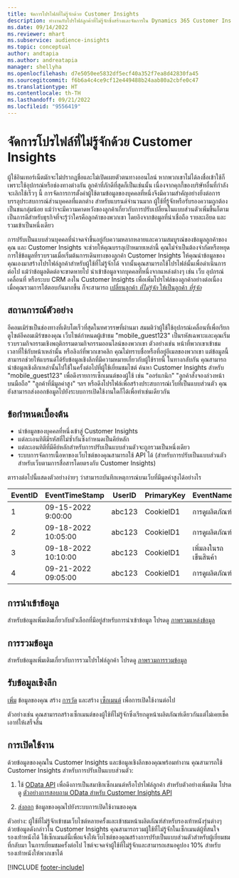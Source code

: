 ```yaml
---
title: จัดการโปรไฟล์ที่ไม่รู้จักด้วย Customer Insights
description: ทำงานกับโปรไฟล์ลูกค้าที่ไม่รู้จักซึ่งสร้างและจัดการใน Dynamics 365 Customer Insights
ms.date: 09/14/2022
ms.reviewer: mhart
ms.subservice: audience-insights
ms.topic: conceptual
author: andtapia
ms.author: andreatapia
manager: shellyha
ms.openlocfilehash: d7e5050ee5832df5ecf40a352f7ea8d42830fa45
ms.sourcegitcommit: f6b6a4c4ce9cf12e449488b24aab80a2cbfe0c47
ms.translationtype: HT
ms.contentlocale: th-TH
ms.lasthandoff: 09/21/2022
ms.locfileid: "9556419"
---
```

# <a name="manage-unknown-profiles-with-customer-insights"></a>จัดการโปรไฟล์ที่ไม่รู้จักด้วย Customer Insights

ผู้ใช้อินเทอร์เน็ตมักจะไม่ปรากฏชื่อและไม่เปิดเผยตัวตนทางออนไลน์ หากพวกเขาไม่ได้ลงชื่อเข้าใช้ก็เพราะใช้อุปกรณ์หรือช่องทางต่างกัน ลูกค้าที่ภักดีที่สุดก็เป็นเช่นนั้น เนื่องจากคุกกี้ของบริษัทอื่นที่กำลังจะเลิกใช้เร็วๆ นี้ การจัดการการตั้งค่าผู้ใช้ตามข้อมูลของบุคคลที่หนึ่งจึงมีความสำคัญอย่างยิ่งต่อการบรรลุประสบการณ์ส่วนบุคคลที่แตกต่าง สำหรับแบรนด์จำนวนมาก ผู้ใช้ที่รู้จักหรือรับรองความถูกต้องเป็นชนกลุ่มน้อย แม้ว่าจะมีความคาดหวังของลูกค้าเกี่ยวกับการปรับเปลี่ยนในแบบส่วนตัวเพิ่มขึ้นก็ตาม เป็นการดีสำหรับธุรกิจที่จะรู้ว่าใครคือลูกค้าของพวกเขา โดยอิงจากข้อมูลที่น่าเชื่อถือ รายละเอียด และรวมเข้าเป็นหนึ่งเดียว

การปรับเป็นแบบส่วนบุคคลที่น่าจดจำขึ้นอยู่กับความหลากหลายและความสมบูรณ์ของข้อมูลลูกค้าของคุณ และ Customer Insights จะช่วยให้คุณบรรลุเป้าหมายเหล่านี้ คุณไม่จำเป็นต้องจำกัดหรือหยุดการใช้ข้อมูลที่รวบรวมเมื่อเริ่มต้นการเดินทางของลูกค้า Customer Insights ให้คุณนำข้อมูลของคุณเองมาสร้างโปรไฟล์ลูกค้าสำหรับผู้ใช้ที่ไม่รู้จักได้ จากนั้นคุณสามารถใช้โปรไฟล์นั้นเพื่อดำเนินการต่อไป แม้ว่าข้อมูลติดต่อจะขาดหายไป นำเข้าข้อมูลจากบุคคลที่หนึ่งจากแหล่งต่างๆ เช่น เว็บ อุปกรณ์เคลื่อนที่ หรือระบบ CRM ลงใน Customer Insights เพื่อเพิ่มโปรไฟล์ของลูกค้าอย่างต่อเนื่อง เมื่อคุณรวมการโต้ตอบกันมากขึ้น ก็จะสามารถ [ เปลี่ยนลูกค้า *ที่ไม่รู้จัก* ให้เป็นลูกค้า *ที่รู้จัก*](unknown-to-known.md)

## <a name="sample-scenario"></a>สถานการณ์ตัวอย่าง

อีคอมเมิร์ซเป็นช่องทางที่เติบโตเร็วที่สุดในทศวรรษที่ผ่านมา สมมติว่าผู้ใช้ใช้อุปกรณ์เคลื่อนที่เพื่อเรียกดูไซต์อีคอมเมิร์ซของคุณ เว็บไซต์กำหนดผู้เข้าชม "mobile_guest123" เป็นรหัสเฉพาะและคุณเริ่มรวบรวมกิจกรรมเชิงพฤติกรรมตามกิจกรรมออนไลน์ของพวกเขา ตัวอย่างเช่น หน้าที่พวกเขาเข้าชม เวลาที่ใช้กับหน้าเหล่านั้น หรือลิงก์ที่พวกเขาคลิก คุณไม่ทราบชื่อหรือที่อยู่อีเมลของพวกเขา แต่ข้อมูลนี้สามารถช่วยให้แบรนด์ได้รับข้อมูลเชิงลึกที่มีความหมายเกี่ยวกับผู้ใช้รายนี้ ในทางกลับกัน คุณสามารถนำข้อมูลเชิงลึกเหล่านั้นไปใช้ในครั้งต่อไปที่ผู้ใช้เยี่ยมชมไซต์ ค้นหา Customer Insights สำหรับ "mobile_guest123" เพื่อดึงรายการเซ็กเมนต์ของผู้ใช้ เช่น "ออร์แกนิก" "ลูกค้าสั่งจองล่วงหน้าบนมือถือ" "ลูกค้าที่มีมูลค่าสูง" ฯลฯ หรือดึงโปรไฟล์เพื่อสร้างประสบการณ์เว็บที่เป็นแบบส่วนตัว คุณยังสามารถส่งออกข้อมูลไปยังระบบการเปิดใช้งานใดก็ได้เพื่อทำเช่นเดียวกัน

## <a name="prerequisites"></a>ข้อกำหนดเบื้องต้น

- นำข้อมูลของบุคคลที่หนึ่งเข้าสู่ Customer Insights
- แต่ละเอนทิตีมีรหัสที่ไม่ซ้ำกันซึ่งกำหนดเป็นคีย์หลัก
- แต่ละเอนทิตีที่มีคีย์หลักสำหรับการปรับเป็นแบบส่วนตัวจะถูกรวมเป็นหนึ่งเดียว
- ระบบการจัดการเนื้อหาของเว็บไซต์ของคุณสามารถใช้ API ได้ (สำหรับการปรับเป็นแบบส่วนตัวสำหรับเว็บตามการสื่อสารโดยตรงกับ Customer Insights)

ตารางต่อไปนี้แสดงตัวอย่างง่ายๆ ว่าสามารถบันทึกเหตุการณ์บนเว็บที่มีมูลค่าสูงได้อย่างไร

|EventID|EventTimeStamp|UserID|PrimaryKey|EventName|
|--|--|--|--|--|
|1|09-15-2022 9:00:00|abc123|CookieID1|การดูผลิตภัณฑ์|
|2|09-18-2022 10:05:00|abc123|CookieID1|การดูผลิตภัณฑ์|
|3|09-18-2022 10:10:00|abc123|CookieID1|เพิ่มลงในรถเข็นสินค้า|
|4|09-21-2022 09:05:00|abc123|CookieID1|การดูผลิตภัณฑ์|

## <a name="data-ingestion"></a>การนำเข้าข้อมูล

สำหรับข้อมูลเพิ่มเติมเกี่ยวกับตัวเลือกที่มีอยู่สำหรับการนำเข้าข้อมูล โปรดดู [ภาพรวมแหล่งข้อมูล](data-sources.md)

## <a name="data-unification"></a>การรวมข้อมูล

สำหรับข้อมูลเพิ่มเติมเกี่ยวกับการรวมโปรไฟล์ลูกค้า โปรดดู [ภาพรวมการรวมข้อมูล](data-unification.md)

## <a name="get-insights"></a>รับข้อมูลเชิงลึก

[เพิ่ม](enrichment-hub.md) ข้อมูลของคุณ สร้าง [การวัด](measures.md) และสร้าง [เซ็กเมนต์](segments.md) เพื่อการเปิดใช้งานต่อไป

ตัวอย่างเช่น คุณสามารถสร้างเซ็กเมนต์ของผู้ใช้ที่ไม่รู้จักซึ่งเรียกดูหน้าผลิตภัณฑ์เดียวกันแต่ไม่เคยเช็คเอาท์ให้เสร็จสิ้น

## <a name="activation"></a>การเปิดใช้งาน

ด้วยข้อมูลของคุณใน Customer Insights และข้อมูลเชิงลึกของคุณพร้อมทำงาน คุณสามารถใช้ Customer Insights สำหรับการปรับเป็นแบบส่วนตัว:

1. ใช้ [OData API](apis.md) เพื่อดึงการเป็นสมาชิกเซ็กเมนต์หรือโปรไฟล์ลูกค้า สำหรับตัวอย่างเพิ่มเติม โปรดดู [ตัวอย่างการสอบถาม OData สำหรับ Customer Insights API](odata-examples.md)

1. [ส่งออก](export-destinations.md) ข้อมูลของคุณไปยังระบบการเปิดใช้งานของคุณ

ตัวอย่าง: ผู้ใช้ที่ไม่รู้จักเข้าชมเว็บไซต์หลายครั้งและเข้าชมหน้าผลิตภัณฑ์สำหรับรองเท้าหนังรุ่นต่างๆ ด้วยข้อมูลดังกล่าวใน Customer Insights คุณสามารถรวมผู้ใช้ที่ไม่รู้จักในเซ็กเมนต์ผู้ที่สนใจรองเท้าหนังได้ ใช้เซ็กเมนต์นี้เพื่อแจ้งให้เว็บไซต์ของคุณสร้างการปรับเป็นแบบส่วนตัวสำหรับผู้เยี่ยมชมที่กลับมา ในการเยี่ยมชมครั้งต่อไป ไซต์จะจดจำผู้ใช้ที่ไม่รู้จักและสามารถเสนอคูปอง 10% สำหรับรองเท้าหนังให้พวกเขาได้

[!INCLUDE [footer-include](includes/footer-banner.md)]
